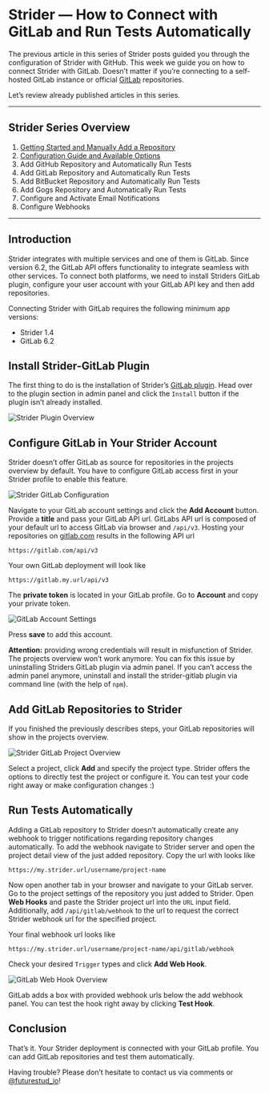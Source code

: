 # Strider — How to Connect with GitLab and Run Tests Automatically

The previous article in this series of Strider posts guided you through the configuration of Strider with GitHub. This week we guide you on how to connect Strider with GitLab. Doesn’t matter if you’re connecting to a self-hosted GitLab instance or official [GitLab](https://gitlab.com) repositories.

Let’s review already published articles in this series.

---

## Strider Series Overview
1. [Getting Started and Manually Add a Repository](http://futurestud.io/blog/strider-getting-started-and-manually-add-a-repository)
2. [Configuration Guide and Available Options](http://futurestud.io/blog/strider-configuration-guide-and-available-options)
3. Add GitHub Repository and Automatically Run Tests
4. Add GitLab Repository and Automatically Run Tests
5. Add BitBucket Repository and Automatically Run Tests
6. Add Gogs Repository and Automatically Run Tests
7. Configure and Activate Email Notifications
8. Configure Webhooks

---

## Introduction
Strider integrates with multiple services and one of them is GitLab. Since version 6.2, the GitLab API offers functionality to integrate seamless with other services. To connect both platforms, we need to install Striders GitLab plugin, configure your user account with your GitLab API key and then add repositories.

Connecting Strider with GitLab requires the following minimum app versions:

- Strider 1.4
- GitLab 6.2

## Install Strider-GitLab Plugin
The first thing to do is the installation of Strider’s [GitLab plugin](https://github.com/Strider-CD/strider-gitlab). Head over to the plugin section in admin panel and click the `Install` button if the plugin isn’t already installed.

![Strider Plugin Overview]()


## Configure GitLab in Your Strider Account
Strider doesn’t offer GitLab as source for repositories in the projects overview by default. You have to configure GitLab access first in your Strider profile to enable this feature.

![Strider GitLab Configuration]()

Navigate to your GitLab account settings and click the **Add Account** button. Provide a **title** and pass your GitLab API url. GitLabs API url is composed of your default url to access GitLab via browser and `/api/v3`. Hosting your repositories on [gitlab.com](https://gitlab.com) results in the following API url

	https://gitlab.com/api/v3

Your own GitLab deployment will look like

	https://gitlab.my.url/api/v3

The **private token** is located in your GitLab profile. Go to **Account** and copy your private token.

![GitLab Account Settings]()

Press **save** to add this account.

**Attention:** providing wrong credentials will result in misfunction of Strider. The projects overview won’t work anymore. You can fix this issue by uninstalling Striders GitLab plugin via admin panel. If you can’t access the admin panel anymore, uninstall and install the strider-gitlab plugin via command line (with the help of `npm`).


## Add GitLab Repositories to Strider
If you finished the previously describes steps, your GitLab repositories will show in the projects overview.

![Strider GitLab Project Overview]()

Select a project, click **Add** and specify the project type. Strider offers the options to directly test the project or configure it. You can test your code right away or make configuration changes :)


## Run Tests Automatically
Adding a GitLab repository to Strider doesn’t automatically create any webhook to trigger notifications regarding repository changes automatically. To add the webhook navigate to Strider server and open the project detail view of the just added repository. Copy the url with looks like

	https://my.strider.url/username/project-name

Now open another tab in your browser and navigate to your GitLab server. Go to the project settings of the repository you just added to Strider. Open **Web Hooks** and paste the Strider project url into the `URL` input field. Additionally, add `/api/gitlab/webhook` to the url to request the correct Strider webhook url for the specified project. 

Your final webhook url looks like

	https://my.strider.url/username/project-name/api/gitlab/webhook

Check your desired `Trigger` types and click **Add Web Hook**.

![GitLab Web Hook Overview]()

GitLab adds a box with provided webhook urls below the add webhook panel. You can test the hook right away by clicking **Test Hook**.

## Conclusion
That’s it. Your Strider deployment is connected with your GitLab profile. You can add GitLab repositories and test them automatically.

Having trouble? Please don’t hesitate to contact us via comments or [@futurestud_io](https://twitter.com/futurestud_io)!